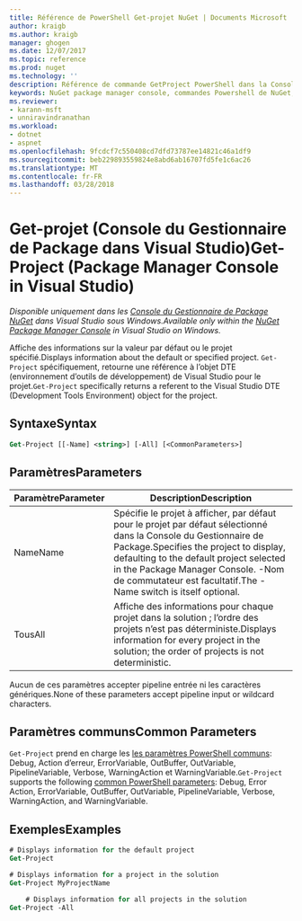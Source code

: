 ```yaml
---
title: Référence de PowerShell Get-projet NuGet | Documents Microsoft
author: kraigb
ms.author: kraigb
manager: ghogen
ms.date: 12/07/2017
ms.topic: reference
ms.prod: nuget
ms.technology: ''
description: Référence de commande GetProject PowerShell dans la Console du Gestionnaire de Package NuGet dans Visual Studio.
keywords: NuGet package manager console, commandes Powershell de NuGet, référence NuGet Powershell, Get-projet
ms.reviewer:
- karann-msft
- unniravindranathan
ms.workload:
- dotnet
- aspnet
ms.openlocfilehash: 9fcdcf7c550408cd7dfd73787ee14821c46a1df9
ms.sourcegitcommit: beb229893559824e8abd6ab16707fd5fe1c6ac26
ms.translationtype: MT
ms.contentlocale: fr-FR
ms.lasthandoff: 03/28/2018
---
```

# <a name="get-project-package-manager-console-in-visual-studio"></a><span data-ttu-id="d82ac-104">Get-projet (Console du Gestionnaire de Package dans Visual Studio)</span><span class="sxs-lookup"><span data-stu-id="d82ac-104">Get-Project (Package Manager Console in Visual Studio)</span></span>

<span data-ttu-id="d82ac-105">*Disponible uniquement dans les [Console du Gestionnaire de Package NuGet](package-manager-console.md) dans Visual Studio sous Windows.*</span><span class="sxs-lookup"><span data-stu-id="d82ac-105">*Available only within the [NuGet Package Manager Console](package-manager-console.md) in Visual Studio on Windows.*</span></span>

<span data-ttu-id="d82ac-106">Affiche des informations sur la valeur par défaut ou le projet spécifié.</span><span class="sxs-lookup"><span data-stu-id="d82ac-106">Displays information about the default or specified project.</span></span> <span data-ttu-id="d82ac-107">`Get-Project` spécifiquement, retourne une référence à l’objet DTE (environnement d’outils de développement) de Visual Studio pour le projet.</span><span class="sxs-lookup"><span data-stu-id="d82ac-107">`Get-Project` specifically returns a referent to the Visual Studio DTE (Development Tools Environment) object for the project.</span></span>

## <a name="syntax"></a><span data-ttu-id="d82ac-108">Syntaxe</span><span class="sxs-lookup"><span data-stu-id="d82ac-108">Syntax</span></span>

```ps
Get-Project [[-Name] <string>] [-All] [<CommonParameters>]
```

## <a name="parameters"></a><span data-ttu-id="d82ac-109">Paramètres</span><span class="sxs-lookup"><span data-stu-id="d82ac-109">Parameters</span></span>

| <span data-ttu-id="d82ac-110">Paramètre</span><span class="sxs-lookup"><span data-stu-id="d82ac-110">Parameter</span></span> | <span data-ttu-id="d82ac-111">Description</span><span class="sxs-lookup"><span data-stu-id="d82ac-111">Description</span></span> |
| --- | --- |
| <span data-ttu-id="d82ac-112">Name</span><span class="sxs-lookup"><span data-stu-id="d82ac-112">Name</span></span> | <span data-ttu-id="d82ac-113">Spécifie le projet à afficher, par défaut pour le projet par défaut sélectionné dans la Console du Gestionnaire de Package.</span><span class="sxs-lookup"><span data-stu-id="d82ac-113">Specifies the project to display, defaulting to the default project selected in the Package Manager Console.</span></span> <span data-ttu-id="d82ac-114">-Nom de commutateur est facultatif.</span><span class="sxs-lookup"><span data-stu-id="d82ac-114">The -Name switch is itself optional.</span></span> |
| <span data-ttu-id="d82ac-115">Tous</span><span class="sxs-lookup"><span data-stu-id="d82ac-115">All</span></span> | <span data-ttu-id="d82ac-116">Affiche des informations pour chaque projet dans la solution ; l’ordre des projets n’est pas déterministe.</span><span class="sxs-lookup"><span data-stu-id="d82ac-116">Displays information for every project in the solution; the order of projects is not deterministic.</span></span> |

<span data-ttu-id="d82ac-117">Aucun de ces paramètres accepter pipeline entrée ni les caractères génériques.</span><span class="sxs-lookup"><span data-stu-id="d82ac-117">None of these parameters accept pipeline input or wildcard characters.</span></span>

## <a name="common-parameters"></a><span data-ttu-id="d82ac-118">Paramètres communs</span><span class="sxs-lookup"><span data-stu-id="d82ac-118">Common Parameters</span></span>

<span data-ttu-id="d82ac-119">`Get-Project` prend en charge les [les paramètres PowerShell communs](http://go.microsoft.com/fwlink/?LinkID=113216): Debug, Action d’erreur, ErrorVariable, OutBuffer, OutVariable, PipelineVariable, Verbose, WarningAction et WarningVariable.</span><span class="sxs-lookup"><span data-stu-id="d82ac-119">`Get-Project` supports the following [common PowerShell parameters](http://go.microsoft.com/fwlink/?LinkID=113216): Debug, Error Action, ErrorVariable, OutBuffer, OutVariable, PipelineVariable, Verbose, WarningAction, and WarningVariable.</span></span>

## <a name="examples"></a><span data-ttu-id="d82ac-120">Exemples</span><span class="sxs-lookup"><span data-stu-id="d82ac-120">Examples</span></span>

```ps
# Displays information for the default project
Get-Project

# Displays information for a project in the solution
Get-Project MyProjectName

    # Displays information for all projects in the solution
Get-Project -All
```